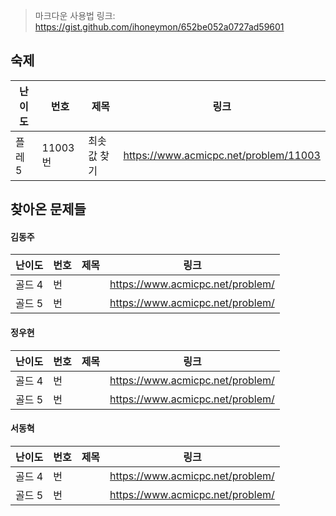 > 마크다운 사용법 링크: https://gist.github.com/ihoneymon/652be052a0727ad59601
## 숙제
|난이도|번호|제목|링크|
|-|-|-|-|
|플레 5|11003번|최솟값 찾기|https://www.acmicpc.net/problem/11003|


## 찾아온 문제들

#### 김동주
|난이도|번호|제목|링크|
|-----|-----|---------------------|----------------------------------------|
|골드 4|번||https://www.acmicpc.net/problem/|
|골드 5|번||https://www.acmicpc.net/problem/|

#### 정우현
|난이도|번호|제목|링크|
|-----|-----|---------------------|----------------------------------------|
|골드 4|번||https://www.acmicpc.net/problem/|
|골드 5|번||https://www.acmicpc.net/problem/|

#### 서동혁
|난이도|번호|제목|링크|
|-----|-----|---------------------|----------------------------------------|
|골드 4|번||https://www.acmicpc.net/problem/|
|골드 5|번||https://www.acmicpc.net/problem/|

